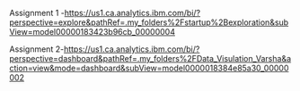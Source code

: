 Assignment 1 -https://us1.ca.analytics.ibm.com/bi/?perspective=explore&pathRef=.my_folders%2Fstartup%2Bexploration&subView=model00000183423b96cb_00000004

Assignment 2-https://us1.ca.analytics.ibm.com/bi/?perspective=dashboard&pathRef=.my_folders%2FData_Visulation_Varsha&action=view&mode=dashboard&subView=model0000018384e85a30_00000002
